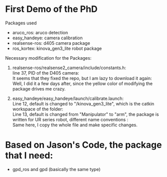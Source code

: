 # First Demo of the PhD

Packages used 
- aruco_ros: aruco detection
- easy_handeye: camera calibration
- realsense-ros: d405 camera package
- ros_kortex: kinova_gen3_lite robot package

Necessary modification for the Packages:
1. realsense-ros/realsense2_camera/include/constants.h:<br>
   line 37, PID of the D405 camera:<br>
   It seems that they fixed the repo, but I am lazy to download it again:<br>
   Well, I did it a few days after, since the yellow color of modifying the package drives me crazy.

3. easy_handeye/easy_handeye/launch/calibrate.launch:<br>
   Line 12, default is changed to "/kinova_gen3_lite", which is the catkin workspace of the folder:<br>
   Line 13, default is changed from "Manipulator" to "arm", the package is written for UR series robot, different name conventions :<br>
   Same here, I copy the whole file and make specific changes. 



# Based on Jason's Code, the package that I need:

- gpd_ros and gpd (basically the same type)

